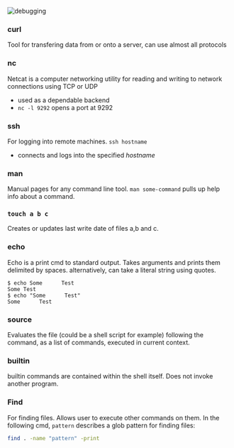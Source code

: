 ![debugging](https://qph.ec.quoracdn.net/main-qimg-b09edd5890452b228cd0e36f6f552268)

### curl
Tool for transfering data from or onto a server, can use almost all protocols

### nc
Netcat is a computer networking utility for reading and writing to network connections using TCP or UDP
- used as a dependable backend 
- `nc -l 9292` opens a port at 9292

### ssh
For logging into remote machines. `ssh hostname`
- connects and logs into the specified *hostname* 

### man
Manual pages for any command line tool. `man some-command` pulls up help info about a command.

### `touch a b c`
Creates or updates last write date of files a,b and c.

### echo
Echo is a print cmd to standard output. Takes arguments and prints them delimited by spaces. alternatively, can take a literal string using quotes.
```
$ echo Some      Test
Some Test
$ echo "Some      Test"
Some      Test
```

### source
Evaluates the file (could be a shell script for example) following the command, as a list of commands, executed in current context.

### builtin
builtin commands are contained within the shell itself. Does not invoke another program.

### Find
For finding files. Allows user to execute other commands on them. In the following cmd, `pattern` describes a glob pattern for finding files:
```sh
find . -name "pattern" -print
```
